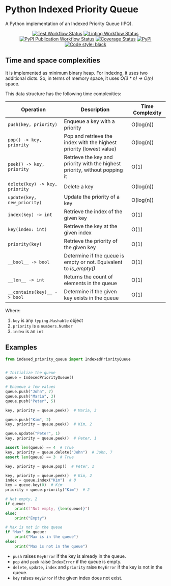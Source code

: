 # Python Indexed Priority Queue

A Python implementation of an Indexed Priority Queue (IPQ).

<p align="center">
    <a href="https://github.com/gabrielbazan/indexed_priority_queue/actions"><img alt="Test Workflow Status" src="https://github.com/gabrielbazan/indexed_priority_queue/workflows/Test/badge.svg"></a>
    <a href="https://github.com/gabrielbazan/indexed_priority_queue/actions"><img alt="Linting Workflow Status" src="https://github.com/gabrielbazan/indexed_priority_queue/workflows/Lint/badge.svg"></a>
    <a href="https://github.com/gabrielbazan/indexed_priority_queue/actions"><img alt="PyPI Publication Workflow Status" src="https://github.com/gabrielbazan/indexed_priority_queue/workflows/Publish%20to%20PyPI/badge.svg"></a>
    <a href="https://coveralls.io/github/gabrielbazan/indexed_priority_queue?branch=main"><img alt="Coverage Status" src="https://coveralls.io/repos/github/gabrielbazan/indexed_priority_queue/badge.svg?branch=main"></a>
    <a href="https://pypi.org/project/indexed_priority_queue/"><img alt="PyPI" src="https://img.shields.io/pypi/v/indexed_priority_queue"></a>
    <a href="https://github.com/psf/black"><img alt="Code style: black" src="https://img.shields.io/badge/code%20style-black-000000.svg"></a>
</p>

## Time and space complexities

It is implemented as minimum binary heap. For indexing, it uses two additional dicts. So, in terms of memory space, it uses _O(3 \* n) -> O(n)_ space.

This data structure has the following time complexities:

| Operation                      | Description                                                                 | Time Complexity |
| ------------------------------ | --------------------------------------------------------------------------- | --------------- |
| `push(key, priority)`          | Enqueue a key with a priority                                               | O(log(n))       |
| `pop() -> key, priority`       | Pop and retrieve the index with the highest priority (lowest value)         | O(log(n))       |
| `peek() -> key, priority`      | Retrieve the key and priority with the highest priority, without popping it | O(1)            |
| `delete(key) -> key, priority` | Delete a key                                                                | O(log(n))       |
| `update(key, new_priority)`    | Update the priority of a key                                                | O(log(n))       |
| `index(key) -> int`            | Retrieve the index of the given key                                         | O(1)            |
| `key(index: int)`              | Retrieve the key at the given index                                         | O(1)            |
| `priority(key)`                | Retrieve the priority of the given key                                      | O(1)            |
| `__bool__ -> bool`             | Determine if the queue is empty or not. Equivalent to _is_empty()_          | O(1)            |
| `__len__ -> int`               | Returns the count of elements in the queue                                  | O(1)            |
| `__contains(key)__ -> bool`    | Determine if the given key exists in the queue                              | O(1)            |

Where:

1. `key` is any `typing.Hashable` object
2. `priority` is a `numbers.Number`
3. `index` is an `int`

## Examples

```python
from indexed_priority_queue import IndexedPriorityQueue


# Initialize the queue
queue = IndexedPriorityQueue()

# Enqueue a few values
queue.push("John", 7)
queue.push("Maria", 3)
queue.push("Peter", 5)

key, priority = queue.peek()  # Maria, 3

queue.push("Kim", 2)
key, priority = queue.peek()  # Kim, 2

queue.update("Peter", 1)
key, priority = queue.peek()  # Peter, 1

assert len(queue) == 4  # True
key, priority = queue.delete("John")  # John, 7
assert len(queue) == 3  # True

key, priority = queue.pop()  # Peter, 1

key, priority = queue.peek()  # Kim, 2
index = queue.index("Kim")  # 0
key = queue.key(0)  # Kim
priority = queue.priority("Kim")  # 2

# Not empty, 2
if queue:
    print(f"Not empty, {len(queue)}")
else:
    print("Empty")

# Max is not in the queue
if "Max" in queue:
    print("Max is in the queue")
else:
    print("Max is not in the queue")
```

- `push` raises `KeyError` if the key is already in the queue.
- `pop` and `peek` raise `IndexError` if the queue is empty.
- `delete`, `update`, `index` and `priority` raise `KeyError` if the key is not in the queue.
- `key` raises `KeyError` if the given index does not exist.

